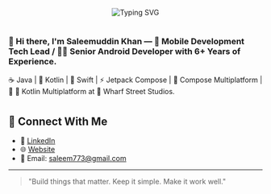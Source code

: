 

<!--
## Hi there 👋
**SaleemuddinOfficial/SaleemuddinOfficial** is a ✨ _special_ ✨ repository because its `README.md` (this file) appears on your GitHub profile.

Here are some ideas to get you started:

- 🔭 I’m currently working on ...
- 🌱 I’m currently learning ...
- 👯 I’m looking to collaborate on ...
- 🤔 I’m looking for help with ...
- 💬 Ask me about ...
- 📫 How to reach me: ...
- 😄 Pronouns: ...
- ⚡ Fun fact: ...
-->

<p align="center">
  <img src="https://readme-typing-svg.demolab.com/?lines=Hello%2C+I'm+Saleemuddin+Khan+%F0%9F%91%8B;Senior+Android+Developer+%F0%9F%9A%80;Welcome+to+my+GitHub+%F0%9F%92%BB+%E2%9C%A8&center=true&width=600&height=60&font=Fira+Code&pause=1000&color=00BFFF&vCenter=true" alt="Typing SVG" />
</p>

#

### 👋 Hi there, I'm Saleemuddin Khan — 🚀 Mobile Development Tech Lead / 👨‍💻 Senior Android Developer with 6+ Years of Experience.

☕ Java | 🦸 Kotlin | 🦢 Swift | ⚡ Jetpack Compose | 🌟 Compose Multiplatform | 🔗 🧩 Kotlin Multiplatform at 🧲 Wharf Street Studios.

#

## 🤝 Connect With Me

- 💼 [LinkedIn](https://www.linkedin.com/in/saleemuddinofficial)  
- 🌐 [Website](https://www.saleemuddin.in/)  
- 📧 Email: saleem773@gmail.com  

---

> "Build things that matter. Keep it simple. Make it work well."

